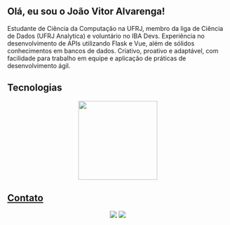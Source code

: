 ## Olá, eu sou o João Vitor Alvarenga!

Estudante de Ciência da Computação na UFRJ, membro da liga de Ciência de Dados (UFRJ Analytica) e voluntário no IBA Devs. Experiência no desenvolvimento de APIs utilizando Flask e Vue, além de sólidos conhecimentos em bancos de dados. Criativo, proativo e adaptável, com facilidade para trabalho em equipe e aplicação de práticas de desenvolvimento ágil. <br>

## Tecnologias
<div align="center">
  <a href="https://github.com/alvarengajv">
  <img height="180em" src="https://github-readme-stats.vercel.app/api/top-langs/?username=alvarengajv&layout=compact&langs_count=7&theme=dark"/>
</div>
  
 ## Contato
  <div align="center"> 
  <a href = "mailto:joaovla@dcc.ufrj.br"><img src="https://img.shields.io/badge/-Gmail-%23333?style=for-the-badge&logo=gmail&logoColor=white" target="_blank"></a>
  <a href="https://www.linkedin.com/in/alvarengajv/" target="_blank"><img src="https://img.shields.io/badge/-LinkedIn-%230077B5?style=for-the-badge&logo=linkedin&logoColor=white" target="_blank"></a> 
